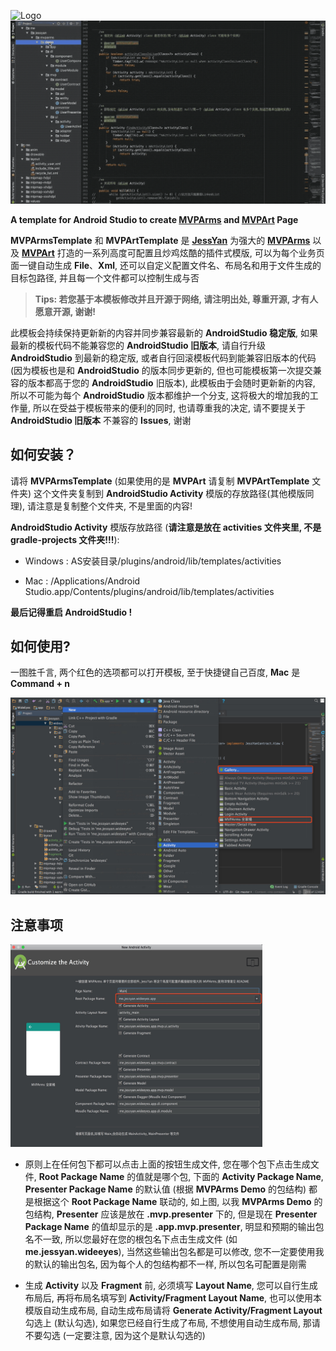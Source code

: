 ![Logo](https://raw.githubusercontent.com/JessYanCoding/MVPArms/master/image/arms_banner_v1.0.jpg)
![gif](art/MVPArmsTemplate.gif)

**A template for Android Studio to create [MVPArms](https://github.com/JessYanCoding/MVPArms) and [MVPArt](https://github.com/JessYanCoding/MVPArt) Page** 

**MVPArmsTemplate** 和 **MVPArtTemplate** 是 [**JessYan**](https://github.com/JessYanCoding) 为强大的 [**MVPArms**](https://github.com/JessYanCoding/MVPArms) 以及 [**MVPArt**](https://github.com/JessYanCoding/MVPArt) 打造的一系列高度可配置且炒鸡炫酷的插件式模版, 可以为每个业务页面一键自动生成 **File**、**Xml**, 还可以自定义配置文件名、布局名和用于文件生成的目标包路径, 并且每一个文件都可以控制生成与否

> **Tips: 若您基于本模板修改并且开源于网络, 请注明出处, 尊重开源, 才有人愿意开源, 谢谢!**

此模板会持续保持更新新的内容并同步兼容最新的 **AndroidStudio 稳定版**, 如果最新的模板代码不能兼容您的 **AndroidStudio 旧版本**, 请自行升级  **AndroidStudio** 到最新的稳定版, 或者自行回滚模板代码到能兼容旧版本的代码 (因为模板也是和 **AndroidStudio** 的版本同步更新的, 但也可能模板第一次提交兼容的版本都高于您的 **AndroidStudio** 旧版本), 此模板由于会随时更新新的内容, 所以不可能为每个 **AndroidStudio** 版本都维护一个分支, 这将极大的增加我的工作量, 所以在受益于模板带来的便利的同时, 也请尊重我的决定, 请不要提关于 **AndroidStudio 旧版本** 不兼容的 **Issues**, 谢谢

## 如何安装？

请将 **MVPArmsTemplate** (如果使用的是 **MVPArt** 请复制 **MVPArtTemplate** 文件夹) 这个文件夹复制到 **AndroidStudio Activity** 模版的存放路径(其他模版同理), 请注意是复制整个文件夹, 不是里面的内容!

**AndroidStudio Activity** 模版存放路径 (**请注意是放在 activities 文件夹里, 不是 gradle-projects 文件夹!!!**):

* Windows : AS安装目录/plugins/android/lib/templates/activities

* Mac : /Applications/Android Studio.app/Contents/plugins/android/lib/templates/activities

**最后记得重启 AndroidStudio !**

## 如何使用?

一图胜千言, 两个红色的选项都可以打开模板, 至于快捷键自己百度, **Mac** 是 **Command + n**

![step](art/step.png)

## 注意事项

<img src="art/attention.png" width="80%" height="80%">

* 原则上在任何包下都可以点击上面的按钮生成文件, 您在哪个包下点击生成文件, **Root Package Name** 的值就是哪个包, 下面的 **Activity Package Name**, **Presenter Package Name** 的默认值 (根据 **MVPArms Demo** 的包结构) 都是根据这个 **Root Package Name** 联动的, 如上图, 以我 **MVPArms Demo** 的包结构, **Presenter** 应该是放在 **.mvp.presenter** 下的, 但是现在 **Presenter Package Name** 的值却显示的是 **.app.mvp.presenter**, 明显和预期的输出包名不一致, 所以您最好在您的根包名下点击生成文件 (如 **me.jessyan.wideeyes**), 当然这些输出包名都是可以修改, 您不一定要使用我的默认的输出包名, 因为每个人的包结构都不一样, 所以包名可配置是刚需       

* 生成 **Activity** 以及 **Fragment** 前, 必须填写 **Layout Name**, 您可以自行生成布局后, 再将布局名填写到 **Activity/Fragment Layout Name**, 也可以使用本模版自动生成布局, 自动生成布局请将 **Generate Activity/Fragment Layout** 勾选上 (默认勾选), 如果您已经自行生成了布局, 不想使用自动生成布局, 那请不要勾选 (一定要注意, 因为这个是默认勾选的)



